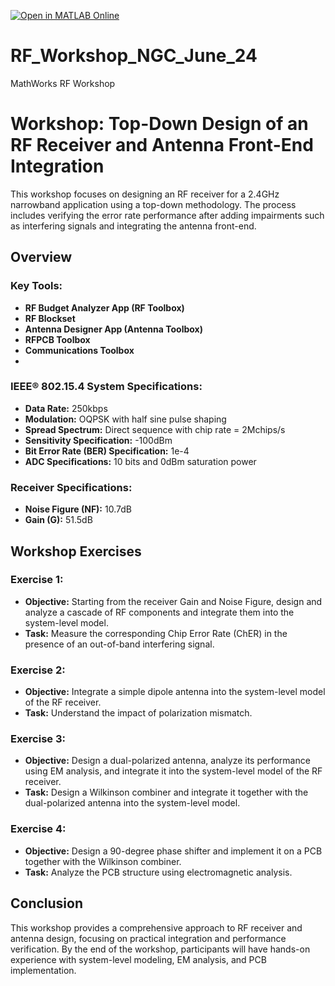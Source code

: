 [![Open in MATLAB Online](https://www.mathworks.com/images/responsive/global/open-in-matlab-online.svg)](https://matlab.mathworks.com/open/github/v1?repo=SekharRajendran/MathWorks_RF_Workshop_NGC_June_24)

# RF_Workshop_NGC_June_24
 MathWorks RF Workshop
# Workshop: Top-Down Design of an RF Receiver and Antenna Front-End Integration

This workshop focuses on designing an RF receiver for a 2.4GHz narrowband application using a top-down methodology. The process includes verifying the error rate performance after adding impairments such as interfering signals and integrating the antenna front-end.

## Overview

### Key Tools:
- **RF Budget Analyzer App (RF Toolbox)** 
- **RF Blockset**
- **Antenna Designer App (Antenna Toolbox)** 
- **RFPCB Toolbox**
- **Communications Toolbox**
- 
### IEEE® 802.15.4 System Specifications:
- **Data Rate:** 250kbps
- **Modulation:** OQPSK with half sine pulse shaping
- **Spread Spectrum:** Direct sequence with chip rate = 2Mchips/s
- **Sensitivity Specification:** -100dBm
- **Bit Error Rate (BER) Specification:** 1e-4
- **ADC Specifications:** 10 bits and 0dBm saturation power

### Receiver Specifications:
- **Noise Figure (NF):** 10.7dB
- **Gain (G):** 51.5dB

## Workshop Exercises

### Exercise 1:
- **Objective:** Starting from the receiver Gain and Noise Figure, design and analyze a cascade of RF components and integrate them into the system-level model.
- **Task:** Measure the corresponding Chip Error Rate (ChER) in the presence of an out-of-band interfering signal.

### Exercise 2:
- **Objective:** Integrate a simple dipole antenna into the system-level model of the RF receiver.
- **Task:** Understand the impact of polarization mismatch.

### Exercise 3:
- **Objective:** Design a dual-polarized antenna, analyze its performance using EM analysis, and integrate it into the system-level model of the RF receiver.
- **Task:** Design a Wilkinson combiner and integrate it together with the dual-polarized antenna into the system-level model.

### Exercise 4:
- **Objective:** Design a 90-degree phase shifter and implement it on a PCB together with the Wilkinson combiner.
- **Task:** Analyze the PCB structure using electromagnetic analysis.

## Conclusion

This workshop provides a comprehensive approach to RF receiver and antenna design, focusing on practical integration and performance verification. By the end of the workshop, participants will have hands-on experience with system-level modeling, EM analysis, and PCB implementation.


